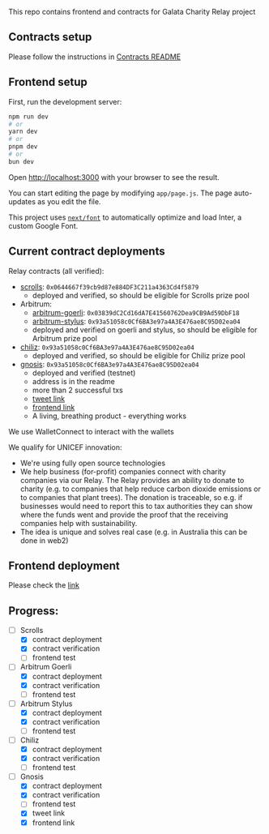 This repo contains frontend and contracts for Galata Charity Relay project

## Contracts setup

Please follow the instructions in [Contracts README](./solidity/README.md)

## Frontend setup

First, run the development server:

```bash
npm run dev
# or
yarn dev
# or
pnpm dev
# or
bun dev
```

Open [http://localhost:3000](http://localhost:3000) with your browser to see the result.

You can start editing the page by modifying `app/page.js`. The page auto-updates as you edit the file.

This project uses [`next/font`](https://nextjs.org/docs/basic-features/font-optimization) to automatically optimize and load Inter, a custom Google Font.

## Current contract deployments
Relay contracts (all verified):
* [scrolls](https://sepolia.scrollscan.dev/address/0x0644667f39cb9d87e884DF3C211a4363Cd4f5879): `0x0644667f39cb9d87e884DF3C211a4363Cd4f5879`
  * deployed and verified, so should be eligible for Scrolls prize pool
* Arbitrum:
  * [arbitrum-goerli](https://testnet.arbiscan.io/address/0x03839dC2Cd16dA7E41560762Dea9CB9Ad59DbF18): `0x03839dC2Cd16dA7E41560762Dea9CB9Ad59DbF18`
  * [arbitrum-stylus](https://stylus-testnet-explorer.arbitrum.io/address/0x93a51058c0Cf6BA3e97a4A3E476ae8C95D02ea04): `0x93a51058c0Cf6BA3e97a4A3E476ae8C95D02ea04`
  * deployed and verified on goerli and stylus, so should be eligible for Arbitrum prize pool
* [chiliz](https://spicy-explorer.chiliz.com/address/0x93a51058c0Cf6BA3e97a4A3E476ae8C95D02ea04): `0x93a51058c0Cf6BA3e97a4A3E476ae8C95D02ea04`
  * deployed and verified, so should be eligible for Chiliz prize pool
* [gnosis](https://gnosis-chiado.blockscout.com/address/0x93a51058c0Cf6BA3e97a4A3E476ae8C95D02ea04): `0x93a51058c0Cf6BA3e97a4A3E476ae8C95D02ea04`
  * deployed and verified (testnet)
  * address is in the readme
  * more than 2 successful txs
  * [tweet link](https://x.com/gostkin1/status/1725997136293069291)
  * [frontend link](https://galata-indol.vercel.app/)
  * A living, breathing product - everything works

We use WalletConnect to interact with the wallets

We qualify for UNICEF innovation:
* We're using fully open source technologies
* We help business (for-profit) companies connect with charity companies via our Relay. The Relay provides an ability to donate to charity (e.g. to companies that help reduce carbon dioxide emissions or to companies that plant trees). The donation is traceable, so e.g. if businesses would need to report this to tax authorities they can show where the funds went and provide the proof that the receiving companies help with sustainability.
* The idea is unique and solves real case (e.g. in Australia this can be done in web2)

## Frontend deployment
Please check the [link](https://galata-indol.vercel.app/)

## Progress:
* [ ] Scrolls
    * [x] contract deployment
    * [x] contract verification
    * [ ] frontend test
* [ ] Arbitrum Goerli
    * [x] contract deployment
    * [x] contract verification
    * [ ] frontend test
* [ ] Arbitrum Stylus
    * [x] contract deployment
    * [x] contract verification
    * [ ] frontend test
* [ ] Chiliz
    * [x] contract deployment
    * [x] contract verification
    * [ ] frontend test
* [ ] Gnosis
    * [x] contract deployment
    * [x] contract verification
    * [ ] frontend test
    * [x] tweet link
    * [x] frontend link
